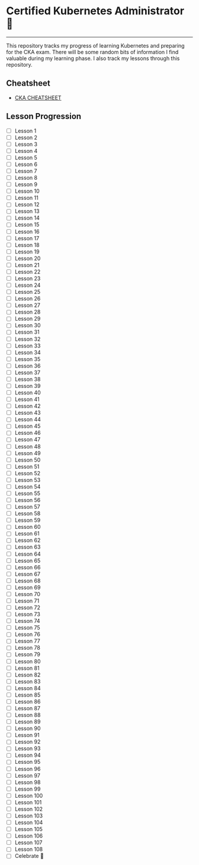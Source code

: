 # Certified Kubernetes Administrator 🎡
----

This repository tracks my progress of learning Kubernetes and preparing for the CKA exam. There will be some random bits of information I find valuable during my learning phase. I also track my lessons through this repository.

## Cheatsheet
- [CKA CHEATSHEET](./CHEATSHEET.md)
## Lesson Progression
- [ ] Lesson 1
- [ ] Lesson 2
- [ ] Lesson 3
- [ ] Lesson 4
- [ ] Lesson 5
- [ ] Lesson 6
- [ ] Lesson 7
- [ ] Lesson 8
- [ ] Lesson 9
- [ ] Lesson 10
- [ ] Lesson 11
- [ ] Lesson 12
- [ ] Lesson 13
- [ ] Lesson 14
- [ ] Lesson 15
- [ ] Lesson 16
- [ ] Lesson 17
- [ ] Lesson 18
- [ ] Lesson 19
- [ ] Lesson 20
- [ ] Lesson 21
- [ ] Lesson 22
- [ ] Lesson 23
- [ ] Lesson 24
- [ ] Lesson 25
- [ ] Lesson 26
- [ ] Lesson 27
- [ ] Lesson 28
- [ ] Lesson 29
- [ ] Lesson 30
- [ ] Lesson 31
- [ ] Lesson 32
- [ ] Lesson 33
- [ ] Lesson 34
- [ ] Lesson 35
- [ ] Lesson 36
- [ ] Lesson 37
- [ ] Lesson 38
- [ ] Lesson 39
- [ ] Lesson 40
- [ ] Lesson 41
- [ ] Lesson 42
- [ ] Lesson 43
- [ ] Lesson 44
- [ ] Lesson 45
- [ ] Lesson 46
- [ ] Lesson 47
- [ ] Lesson 48
- [ ] Lesson 49
- [ ] Lesson 50
- [ ] Lesson 51
- [ ] Lesson 52
- [ ] Lesson 53
- [ ] Lesson 54
- [ ] Lesson 55
- [ ] Lesson 56
- [ ] Lesson 57
- [ ] Lesson 58
- [ ] Lesson 59
- [ ] Lesson 60
- [ ] Lesson 61
- [ ] Lesson 62
- [ ] Lesson 63
- [ ] Lesson 64
- [ ] Lesson 65
- [ ] Lesson 66
- [ ] Lesson 67
- [ ] Lesson 68
- [ ] Lesson 69
- [ ] Lesson 70
- [ ] Lesson 71
- [ ] Lesson 72
- [ ] Lesson 73
- [ ] Lesson 74
- [ ] Lesson 75
- [ ] Lesson 76
- [ ] Lesson 77
- [ ] Lesson 78
- [ ] Lesson 79
- [ ] Lesson 80
- [ ] Lesson 81
- [ ] Lesson 82
- [ ] Lesson 83
- [ ] Lesson 84
- [ ] Lesson 85
- [ ] Lesson 86
- [ ] Lesson 87
- [ ] Lesson 88
- [ ] Lesson 89
- [ ] Lesson 90
- [ ] Lesson 91
- [ ] Lesson 92
- [ ] Lesson 93
- [ ] Lesson 94
- [ ] Lesson 95
- [ ] Lesson 96
- [ ] Lesson 97
- [ ] Lesson 98
- [ ] Lesson 99
- [ ] Lesson 100
- [ ] Lesson 101
- [ ] Lesson 102
- [ ] Lesson 103
- [ ] Lesson 104
- [ ] Lesson 105
- [ ] Lesson 106
- [ ] Lesson 107
- [ ] Lesson 108
- [ ] Celebrate 🍾
